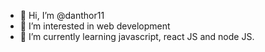 - 👋 Hi, I’m @danthor11
- 👀 I’m interested in web development
- 🌱 I’m currently learning javascript, react JS and node JS.

<!---
danthor11/danthor11 is a ✨ special ✨ repository because its `README.md` (this file) appears on your GitHub profile.
You can click the Preview link to take a look at your changes.
--->

